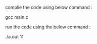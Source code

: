 complie the code using below command :

gcc main.c

run the code using the below command :

./a.out 11
